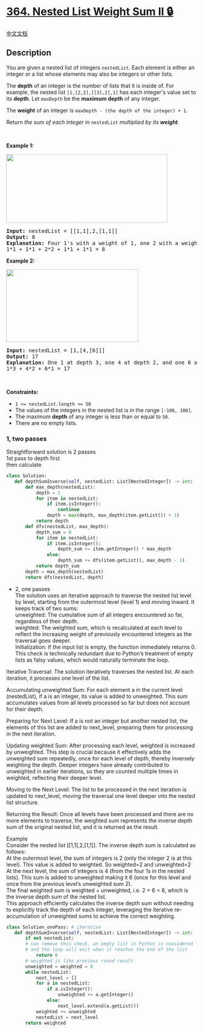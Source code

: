 # [364. Nested List Weight Sum II 🔒](https://leetcode.com/problems/nested-list-weight-sum-ii)

[中文文档](/solution/0300-0399/0364.Nested%20List%20Weight%20Sum%20II/README.md)

## Description

<!-- description:start -->

<p>You are given a nested list of integers <code>nestedList</code>. Each element is either an integer or a list whose elements may also be integers or other lists.</p>

<p>The <strong>depth</strong> of an integer is the number of lists that it is inside of. For example, the nested list <code>[1,[2,2],[[3],2],1]</code> has each integer&#39;s value set to its <strong>depth</strong>. Let <code>maxDepth</code> be the <strong>maximum depth</strong> of any integer.</p>

<p>The <strong>weight</strong> of an integer is <code>maxDepth - (the depth of the integer) + 1</code>.</p>

<p>Return <em>the sum of each integer in </em><code>nestedList</code><em> multiplied by its <strong>weight</strong></em>.</p>

<p>&nbsp;</p>
<p><strong class="example">Example 1:</strong></p>
<img alt="" src="https://fastly.jsdelivr.net/gh/doocs/leetcode@main/solution/0300-0399/0364.Nested%20List%20Weight%20Sum%20II/images/nestedlistweightsumiiex1.png" style="width: 426px; height: 181px;" />
<pre>
<strong>Input:</strong> nestedList = [[1,1],2,[1,1]]
<strong>Output:</strong> 8
<strong>Explanation:</strong> Four 1&#39;s with a weight of 1, one 2 with a weight of 2.
1*1 + 1*1 + 2*2 + 1*1 + 1*1 = 8
</pre>

<p><strong class="example">Example 2:</strong></p>
<img alt="" src="https://fastly.jsdelivr.net/gh/doocs/leetcode@main/solution/0300-0399/0364.Nested%20List%20Weight%20Sum%20II/images/nestedlistweightsumiiex2.png" style="width: 349px; height: 192px;" />
<pre>
<strong>Input:</strong> nestedList = [1,[4,[6]]]
<strong>Output:</strong> 17
<strong>Explanation:</strong> One 1 at depth 3, one 4 at depth 2, and one 6 at depth 1.
1*3 + 4*2 + 6*1 = 17
</pre>

<p>&nbsp;</p>
<p><strong>Constraints:</strong></p>

<ul>
	<li><code>1 &lt;= nestedList.length &lt;= 50</code></li>
	<li>The values of the integers in the nested list is in the range <code>[-100, 100]</code>.</li>
	<li>The maximum <strong>depth</strong> of any integer is less than or equal to <code>50</code>.</li>
	<li>There are no empty lists.</li>
</ul>

### 1, two passes
Straightforward solution is 2 passes  
1st pass to depth first  
then calculate  

```python
class Solution:
   def depthSumInverse(self, nestedList: List[NestedInteger]) -> int:
       def max_depth(nestedList):
           depth = 1
           for item in nestedList:
               if item.isInteger():
                   continue
               depth = max(depth, max_depth(item.getList()) + 1)
           return depth
       def dfs(nestedList, max_depth):
           depth_sum = 0
           for item in nestedList:
               if item.isInteger():
                   depth_sum += item.getInteger() * max_depth
               else:
                   depth_sum += dfs(item.getList(), max_depth - 1)
           return depth_sum
       depth = max_depth(nestedList)
       return dfs(nestedList, depth)
```
 - 2, one passes  
The solution uses an iterative approach to traverse the nested list level by level, starting from the outermost level (level 1) and moving inward. It keeps track of two sums:  
unweighted: The cumulative sum of all integers encountered so far, regardless of their depth.  
weighted: The weighted sum, which is recalculated at each level to reflect the increasing weight of previously encountered integers as the traversal goes deeper.  
Initialization: If the input list is empty, the function immediately returns 0. This check is technically redundant due to Python’s treatment of empty lists as falsy values, which would naturally terminate the loop.  


Iterative Traversal: The solution iteratively traverses the nested list. At each iteration, it processes one level of the list.  


Accumulating unweighted Sum: For each element a in the current level (nestedList), if a is an integer, its value is added to unweighted. This sum accumulates values from all levels processed so far but does not account for their depth.  


Preparing for Next Level: If a is not an integer but another nested list, the elements of this list are added to next_level, preparing them for processing in the next iteration.  


Updating weighted Sum: After processing each level, weighted is increased by unweighted. This step is crucial because it effectively adds the unweighted sum repeatedly, once for each level of depth, thereby inversely weighting the depth. Deeper integers have already contributed to unweighted in earlier iterations, so they are counted multiple times in weighted, reflecting their deeper level.  


Moving to the Next Level: The list to be processed in the next iteration is updated to next_level, moving the traversal one level deeper into the nested list structure.  


Returning the Result: Once all levels have been processed and there are no more elements to traverse, the weighted sum represents the inverse depth sum of the original nested list, and it is returned as the result.  


Example  
Consider the nested list [[1,1],2,[1,1]]. The inverse depth sum is calculated as follows:  
At the outermost level, the sum of integers is 2 (only the integer 2 is at this level). This value is added to weighted. So weighted=2 and unweighted=2  
At the next level, the sum of integers is 4 (from the four 1s in the nested lists). This sum is added to unweighted making it 6 (once for this level and once from the previous level’s unweighted sum 2).  
The final weighted sum is weighted + unweighted, i.e. 2 + 6 = 8, which is the inverse depth sum of the nested list.  
This approach efficiently calculates the inverse depth sum without needing to explicitly track the depth of each integer, leveraging the iterative re-accumulation of unweighted sums to achieve the correct weighting.  

```python
class Solution_onePass: # iterative
   def depthSumInverse(self, nestedList: List[NestedInteger]) -> int:
       if not nestedList:
       # can remove this check, an empty list in Python is considered "falsy"
       # and the loop will exit when it reaches the end of the list
           return 0
       # weighted is like previous round result
       unweighted = weighted = 0
       while nestedList:
           next_level = []
           for a in nestedList:
               if a.isInteger():
                   unweighted += a.getInteger()
               else:
                   next_level.extend(a.getList())
           weighted += unweighted
           nestedList = next_level
       return weighted
```



